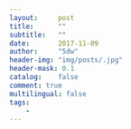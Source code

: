```yaml
---
layout:     post
title:      ""
subtitle:   ""
date:       2017-11-09
author:     "5dw"
header-img: "img/posts/.jpg"
header-mask: 0.1
catalog:    false
comment: true
multilingual: false
tags:
    -
---
```

